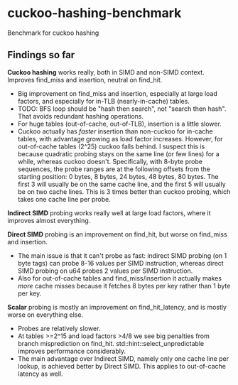 # cuckoo-hashing-benchmark
Benchmark for cuckoo hashing

## Findings so far

**Cuckoo hashing** works really, both in SIMD and non-SIMD context. Improves find_miss and insertion, neutral on find_hit.
* Big improvement on find_miss and insertion, especially at large load factors, and especially for in-TLB (nearly-in-cache) tables.
* TODO: BFS loop should be "hash then search", not "search then hash". That avoids redundant hashing operations.
* For huge tables (out-of-cache, out-of-TLB), insertion is a little slower.
* Cuckoo actually has *faster* insertion than non-cuckoo for in-cache tables, with advantage growing as load factor increases. However, for out-of-cache tables (2^25) cuckoo falls behind. I suspect this is because quadratic probing stays on the same line (or few lines) for a while, whereas cuckoo doesn't. Specifically, with 8-byte probe sequences, the probe ranges are at the following offsets from the starting position: 0 bytes, 8 bytes, 24 bytes, 48 bytes, 80 bytes. The first 3 will usually be on the same cache line, and the first 5 will usually be on two cache lines. This is 3 times better than cuckoo probing, which takes one cache line per probe.

**Indirect SIMD** probing works really well at large load factors, where it improves almost everything. 

**Direct SIMD** probing is an improvement on find_hit, but worse on find_miss and insertion.
* The main issue is that it can't probe as fast: indirect SIMD probing (on 1 byte tags) can probe 8-16 values per SIMD instruction, whereas direct SIMD probing on u64 probes 2 values per SIMD instruction. 
* Also for out-of-cache tables and find_miss/insertion it actually makes *more* cache misses because it fetches 8 bytes per key rather than 1 byte per key.

**Scalar** probing is mostly an improvement on find_hit_latency, and is mostly worse on everything else.
* Probes are relatively slower.
* At tables >=2^15 and load factors >4/8 we see big penalties from branch misprediction on find_hit. std::hint::select_unpredictable improves performance considerably.
* The main advantage over Indirect SIMD, namely only one cache line per lookup, is achieved better by Direct SIMD. This applies to out-of-cache latency as well.